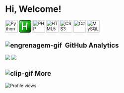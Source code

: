 # Hi, Welcome!
<div>
  <img align="center" height="40" width="40" title="Python" src="https://cdn.jsdelivr.net/gh/devicons/devicon/icons/python/python-original.svg">
  <img align="center" height="40" width="40" title="AutoHotkey" src="https://raw.githubusercontent.com/Ixiko/AHK-Forum/master/images/AHK%20main%20icon.png">
  <img align="center" height="40" width="40" title="PHP" src="https://cdn.jsdelivr.net/gh/devicons/devicon/icons/php/php-original.svg">
  <img align="center" height="40" width="40" title="HTML5" src="https://cdn.jsdelivr.net/gh/devicons/devicon/icons/html5/html5-original.svg">
  <img align="center" height="40" width="40" title="CSS3" src="https://cdn.jsdelivr.net/gh/devicons/devicon/icons/css3/css3-original.svg">
  <img align="center" height="40" width="40" title="C#" src="https://cdn.jsdelivr.net/gh/devicons/devicon/icons/csharp/csharp-original.svg">
  <img align="center" height="40" width="40" title="MySQL" src="https://cdn.jsdelivr.net/gh/devicons/devicon/icons/mysql/mysql-original.svg">
</div>
          
## <img alt="engrenagem-gif" height="30" src="https://acegif.com/wp-content/uploads/loading-73.gif"> &nbsp;GitHub Analytics
<div text-align="left">
  <a href="https://github.com/GiovanniPretti"><img width="49%" src="https://github-readme-stats.vercel.app/api?username=GiovanniPretti&show_icons=true&theme=github_dark&include_all_commits=true&count_private=true"></a>
  <a href="https://github.com/GiovanniPretti"><img width="49%" src="https://github-readme-stats.vercel.app/api/top-langs/?username=GiovanniPretti&layout=compact&langs_count=7&theme=github_dark"></a>
</div>
  
## <img alt="clip-gif" height="30" src="https://cdn.discordapp.com/attachments/923376412012974110/944038515560300644/output_MxbuuA.gif">&nbsp;More
<img src="https://komarev.com/ghpvc/?username=GiovanniPretti&color=blue" alt="Profile views"><br>
